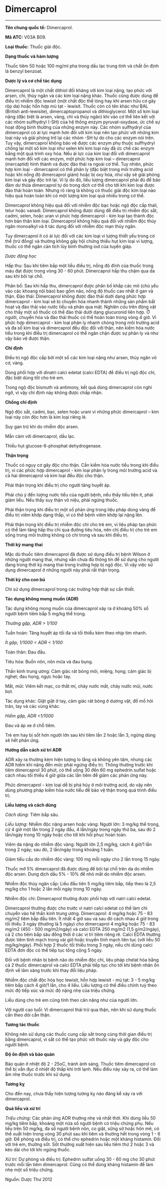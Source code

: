 # Dimercaprol

---

**Tên chung quốc tế:** Dimercaprol.

**Mã ATC:** V03A B09.

**Loại thuốc:** Thuốc giải độc.

**Dạng thuốc và hàm lượng**

Thuốc tiêm 50 hoặc 100 mg/ml pha trong dầu lạc trung tính và chất ổn định là benzyl benzoat.

**Dược lý và cơ chế tác dụng**

Dimercaprol là một chất dithiol đối kháng với kim loại nặng, tạo phức với arsen, chì, thủy ngân và các kim loại nặng khác. Thuốc cũng được dùng để điều trị nhiễm độc lewisit (một chất độc thể lỏng hay khí arsen hữu cơ gây rộp da) hoặc hỗn hợp mù tạt - lewisit. Thuốc còn có tên khác như BAL (British anti-lewisite), dimercaptopropanol và dithioglycerol. Một số kim loại nặng (đặc biệt là arsen, vàng, chì và thủy ngân) khi vào cơ thể liên kết với các nhóm sulfhydryl (-SH) của hệ thống enzym pyruvat-oxydase, ức chế sự hoạt động bình thường của những enzym này. Các nhóm sulfhydryl của dimercaprol có ái lực mạnh hơn đối với kim loại nên tạo phức với những kim loại này và giải phóng trở lại các nhóm -SH tự do cho các enzym nói trên. Tuy vậy, dimercaprol không bảo vệ được các enzym phụ thuộc sulfhydryl chống lại một số kim loại như selen khi kim loại này đã ức chế các enzym bằng một quá trình oxy hóa. Nếu ái lực của kim loại đối với dimercaprol mạnh hơn đối với các enzym, một phức hợp kim loại – dimercaprol (mercaptid) hình thành và được đào thải ra ngoài cơ thể. Tuy nhiên, phức hợp kim loại - dimercaprol có thể phân ly (đặc biệt trong môi trường acid hoặc khi nồng độ dimercaprol giảm) hoặc bị oxy hóa, như vậy sẽ giải phóng kim loại và gây độc trở lại. Vì lý do đó, liều lượng dimercaprol phải đủ để bảo đảm dư thừa dimercaprol tự do trong dịch cơ thể cho tới khi kim loại được đào thải hoàn toàn. Nhưng rõ ràng là không có thuốc giải độc kim loại nào hiệu quả hoàn toàn khi có một lượng kim loại quá nhiều trong cơ thể.

Dimercaprol không hiệu quả đối với nhiễm độc bạc hoặc ngộ độc cấp thali, telur hoặc vanadi. Dimercaprol không được dùng để điều trị nhiễm độc sắt, cadmi, selen, hoặc uran vì phức hợp dimercaprol - kim loại tạo thành độc hơn bản thân kim loại. Dimercaprol không hiệu quả đối với nhiễm độc thủy ngân monoalkyl và ít tác dụng đối với nhiễm độc mạn thủy ngân.

Tuy dimercaprol ít có ái lực đối với các kim loại vi lượng thiết yếu trong cơ thể (trừ đồng) và thường không gây hội chứng thiếu hụt kim loại vi lượng, thuốc có thể ngăn cản tích lũy bình thường iod của tuyến giáp.

_Dược động học_

Hấp thu: Sau khi tiêm bắp một liều điều trị, nồng độ đỉnh của thuốc trong máu đạt được trong vòng 30 - 60 phút. Dimercaprol hấp thu chậm qua da sau khi bôi tại chỗ.

Phân bố: Sau khi hấp thu, dimercaprol được phân bố khắp các mô (chủ yếu vào các khoang nội bào) bao gồm não, nồng độ thuốc cao nhất ở gan và thận. Đào thải: Dimercaprol không được đào thải dưới dạng phức hợp dimercaprol - kim loại sẽ bị chuyển hóa nhanh thành những sản phẩm bất hoạt và đào thải vào nước tiểu và phân qua mật. Nghiên cứu trên động vật cho thấy một số thuốc có thể đào thải dưới dạng glucuronid liên hợp. Ở người, chuyển hóa và đào thải thuốc có thể hoàn toàn trong vòng 4 giờ. Vì phức hợp dimercaprol - kim loại phân ly nhanh chóng trong môi trường acid và đa số kim loại và dimercaprol đều độc đối với thận, nên kiềm hóa nước tiểu trong khi điều trị dimercaprol có thể ngăn chặn được sự phân ly và như vậy bảo vệ được thận.

**Chỉ định**

Điều trị ngộ độc cấp bởi một số các kim loại nặng như arsen, thủy ngân vô cơ, vàng.

Dùng phối hợp với dinatri calci edetat (calci EDTA) để điều trị ngộ độc chì, đặc biệt dùng tốt cho trẻ em.

Trong ngộ độc bismuth và antimony, kết quả dùng dimercaprol còn nghi ngờ, vì vậy chỉ định này không được chấp nhận.

**Chống chỉ định**

Ngộ độc sắt, cadmi, bạc, selen hoặc urani vì những phức dimercaprol – kim loại này còn độc hơn là kim loại riêng lẻ.

Suy gan trừ khi do nhiễm độc arsen.

Mẫn cảm với dimercaprol, dầu lạc.

Thiếu hụt glucose-6-phosphat dehydrogenase.

**Thận trọng**

Thuốc có nguy cơ gây độc cho thận. Cần kiềm hóa nước tiểu trong khi điều trị, vì các phức hợp dimercaprol - kim loại phân ly trong môi trường acid và cả hai dimercaprol và kim loại đều độc cho thận.

Phải thận trọng khi điều trị cho người tăng huyết áp.

Phải chú ý đến lượng nước tiểu của người bệnh, nếu thấy tiểu tiện ít, phải giảm liều. Nếu thấy suy thận vô niệu, phải ngừng thuốc.

Phải thận trọng khi điều trị một số phản ứng trong liệu pháp dùng vàng để điều trị viêm khớp dạng thấp, vì có thể bệnh viêm khớp lại nặng lên.

Phải thận trọng khi điều trị nhiễm độc chì cho trẻ em, vì liệu pháp tạo phức có thể làm tăng hấp thu chì qua đường tiêu hóa, nên chỉ điều trị cho trẻ em sống trong môi trường không có chì trong và sau khi điều trị.

**Thời kỳ mang thai**

Mặc dù thuốc tiêm dimercaprol đã được sử dụng điều trị bệnh Wilson ở những người mang thai, nhưng vẫn chưa đủ thông tin để sử dụng cho người đang trong thời kỳ mang thai trong trường hợp bị ngộ độc. Vì vậy việc sử dụng dimercaprol ở những người này phải rất thận trọng.

**Thời kỳ cho con bú**

Chỉ sử dụng dimercaprol trong các trường hợp thật sự cần thiết.

**Tác dụng không mong muốn (ADR)**

Tác dụng không mong muốn của dimercaprol xảy ra ở khoảng 50% số người bệnh tiêm bắp 5 mg/kg thể trọng.

_Thường gặp, ADR > 1/100_

Tuần hoàn: Tăng huyết áp tối đa và tối thiểu kèm theo nhịp tim nhanh.

_Ít gặp, 1/1000 < ADR < 1/100_

Toàn thân: Đau đầu.

Tiêu hóa: Buồn nôn, nôn mửa và đau bụng.

Thần kinh trung ương: Cảm giác rát bỏng môi, miệng, họng; cảm giác bị nghẹt; đau họng, ngực hoặc tay.

Mắt, mũi: Viêm kết mạc, co thắt mí, chảy nước mắt, chảy nước mũi, nước bọt.

Tác dụng khác: Giật giật ở tay, cảm giác rát bỏng ở dương vật, đổ mồ hôi trán, tay và các vùng khác.

_Hiếm gặp, ADR <1/1000_

Đau và áp xe ở chỗ tiêm.

Trẻ em hay bị sốt hơn người lớn sau khi tiêm lần 2 hoặc lần 3, ngừng dùng sẽ hết phản ứng.

**Hướng dẫn cách xử trí ADR**

ADR xảy ra thường kèm hiện tượng lo lắng và không yên tâm, nhưng các ADR hiếm khi nặng đến mức phải ngừng điều trị. Thông thường trước khi tiêm dimercaprol 30 phút, có thể uống 30 đến 60 mg ephedrin sulfat hoặc cách nhau tối thiểu 4 giờ giữa các lần tiêm để giảm các phản ứng này.

Phức dimercaprol - kim loại dễ bị phá hủy ở môi trường acid, do vậy nên dùng phương pháp kiềm hóa nước tiểu để bảo vệ thận trong quá trình điều trị.

**Liều lượng và cách dùng**

_Cách dùng:_ Tiêm bắp sâu.

_Liều lượng:_ Nhiễm độc nặng arsen hoặc vàng: Người lớn: 3 mg/kg thể trọng, cứ 4 giờ một lần trong 2 ngày đầu, 4 lần/ngày trong ngày thứ ba, sau đó 2 lần/ngày trong 10 ngày hoặc cho tới khi hồi phục hoàn toàn.

Viêm da nặng do nhiễm độc vàng: Người lớn 2,5 mg/kg, cách 4 giờ/1 lần trong 2 ngày; sau đó, 2 lần/ngày trong khoảng 1 tuần.

Giảm tiểu cầu do nhiễm độc vàng: 100 mg mỗi ngày cho 2 lần trong 15 ngày.

Thuốc mỡ 5% dimercaprol đã được dùng để bôi tại chỗ trên da do nhiễm độc arsen. Dung dịch dầu 5% - 10% để nhỏ mắt do nhiễm độc arsen.

Nhiễm độc thủy ngân cấp: Liều đầu tiên 5 mg/kg tiêm bắp, tiếp theo là 2,5 mg/kg cho 1 hoặc 2 lần mỗi ngày trong 10 ngày.

Nhiễm độc chì: Dimercaprol thường được phối hợp với natri calci edetat.

Dimercaprol thường được cho trước vì natri calci edetat có thể làm chì chuyển vào hệ thần kinh trung ương. Dimercaprol: 4 mg/kg hoặc 75 - 83 mg/m2 tiêm bắp đầu tiên. Ít nhất 4 giờ sau và sau đó cách nhau 4 giờ trong tối thiểu 3 ngày (thường là 5 ngày) cho dimercaprol 4 mg/kg hoặc 75 - 83 mg/m2 (450 - 500 mg/m2/ngày) và calci EDTA 250 mg/m2 (1,5 g/m2/ngày), cả 2 cho tiêm bắp sâu đồng thời ở các vị trí tiêm riêng rẽ. Calci EDTA thường được tiêm tĩnh mạch trong vài giờ hoặc truyền tĩnh mạch liên tục (với liều 50 mg/kg/ngày). Phối hợp 2 thuốc tối thiểu trong 3 ngày, nếu chỉ dùng calci EDTA đơn độc có thể tiếp tục tổng cộng 5 ngày.

Đối với bệnh nhân bị bệnh não do nhiễm độc chì, liệu pháp chelat hóa bằng cả 2 thuốc dimercaprol và calci EDTA phải tiếp tục cho tới khi bệnh nhân ổn định về lâm sàng trước khi thay đổi liệu pháp.

Nhiễm độc chất độc hóa học lewisit, hỗn hợp lewisit - mù tạt: 3 - 5 mg/kg tiêm bắp cách 4 giờ/1 lần, cho 4 liều. Liều lượng có thể điều chỉnh tuỳ theo mức độ tiếp xúc và mức độ nặng nhẹ của triệu chứng.

Liều dùng cho trẻ em cũng tính theo cân nặng như của người lớn.

Với người cao tuổi: Vì dimercaprol thải trừ qua thận, nên khi sử dụng thuốc cần theo dõi cẩn thận.

**Tương tác thuốc**

Không nên sử dụng các thuốc cung cấp sắt trong cùng thời gian điều trị bằng dimercaprol, vì sắt có thể tạo phức với thuốc này và gây độc cho người bệnh.

**Độ ổn định và bảo quản**

Bảo quản ở nhiệt độ 2 - 25oC, tránh ánh sáng. Thuốc tiêm dimercaprol có thể bị vẩn đục ở nhiệt độ thấp khi trời lạnh. Nếu điều này xảy ra, có thể làm ấm nhẹ thuốc trước khi sử dụng.

**Tương kỵ**

Cho đến nay, chưa thấy hiện tượng tương kỵ nào đáng kể xảy ra với dimercaprol.

**Quá liều và xử trí**

_Triệu chứng:_ Các phản ứng ADR thường nhẹ và nhất thời. Khi dùng liều 50 mg/kg tiêm bắp, khoảng một nửa số người bệnh có triệu chứng phụ. Nếu liều trên 50 mg/kg, đa số người bệnh nôn, co giật, sững sờ hoặc hôn mê, có thể xuất hiện trong vòng 30 phút sau khi tiêm và thường hết trong vòng 1 - 6 giờ. Để phòng và điều trị, có thể cho ephedrin hoặc một kháng histamin. Đối với trẻ em, thường sốt. Sốt thường xuất hiện sau liều tiêm thứ 2 hoặc 3 và kéo dài cho tới khi ngừng thuốc.

_Xử trí:_ Dự phòng và điều trị: Ephedrin sulfat uống 30 - 60 mg cho 30 phút trước mỗi lần tiêm dimercaprol. Cũng có thể dùng kháng histamin để làm nhẹ một số triệu chứng.

Nguồn: Dược Thư 2012